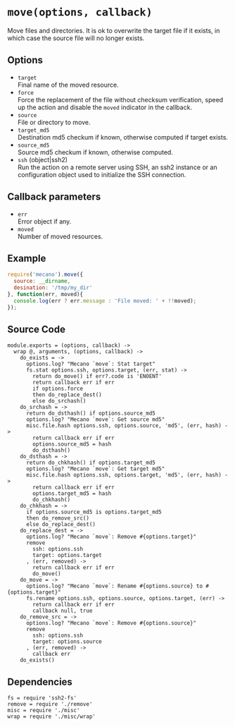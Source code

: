
# `move(options, callback)`

Move files and directories. It is ok to overwrite the target file if it
exists, in which case the source file will no longer exists.

## Options

*   `target`   
    Final name of the moved resource.   
*   `force`   
    Force the replacement of the file without checksum verification, speed up
    the action and disable the `moved` indicator in the callback.   
*   `source`   
    File or directory to move.   
*   `target_md5`   
    Destination md5 checkum if known, otherwise computed if target
    exists.   
*   `source_md5`   
    Source md5 checkum if known, otherwise computed.   
*   `ssh` (object|ssh2)   
    Run the action on a remote server using SSH, an ssh2 instance or an
    configuration object used to initialize the SSH connection.   

## Callback parameters

*   `err`   
    Error object if any.   
*   `moved`   
    Number of moved resources.   

## Example

```js
require('mecano').move({
  source: __dirname,
  desination: '/tmp/my_dir'
}, function(err, moved){
  console.log(err ? err.message : 'File moved: ' + !!moved);
});
```

## Source Code

    module.exports = (options, callback) ->
      wrap @, arguments, (options, callback) ->
        do_exists = ->
          options.log? "Mecano `move`: Stat target"
          fs.stat options.ssh, options.target, (err, stat) ->
            return do_move() if err?.code is 'ENOENT'
            return callback err if err
            if options.force
            then do_replace_dest()
            else do_srchash()
        do_srchash = ->
          return do_dsthash() if options.source_md5
          options.log? "Mecano `move`: Get source md5"
          misc.file.hash options.ssh, options.source, 'md5', (err, hash) ->
            return callback err if err
            options.source_md5 = hash
            do_dsthash()
        do_dsthash = ->
          return do_chkhash() if options.target_md5
          options.log? "Mecano `move`: Get target md5"
          misc.file.hash options.ssh, options.target, 'md5', (err, hash) ->
            return callback err if err
            options.target_md5 = hash
            do_chkhash()
        do_chkhash = ->
          if options.source_md5 is options.target_md5
          then do_remove_src()
          else do_replace_dest()
        do_replace_dest = ->
          options.log? "Mecano `move`: Remove #{options.target}"
          remove
            ssh: options.ssh
            target: options.target
          , (err, removed) ->
            return callback err if err
            do_move()
        do_move = ->
          options.log? "Mecano `move`: Rename #{options.source} to #{options.target}"
          fs.rename options.ssh, options.source, options.target, (err) ->
            return callback err if err
            callback null, true
        do_remove_src = ->
          options.log? "Mecano `move`: Remove #{options.source}"
          remove
            ssh: options.ssh
            target: options.source
          , (err, removed) ->
            callback err
        do_exists()

## Dependencies

    fs = require 'ssh2-fs'
    remove = require './remove'
    misc = require './misc'
    wrap = require './misc/wrap'






